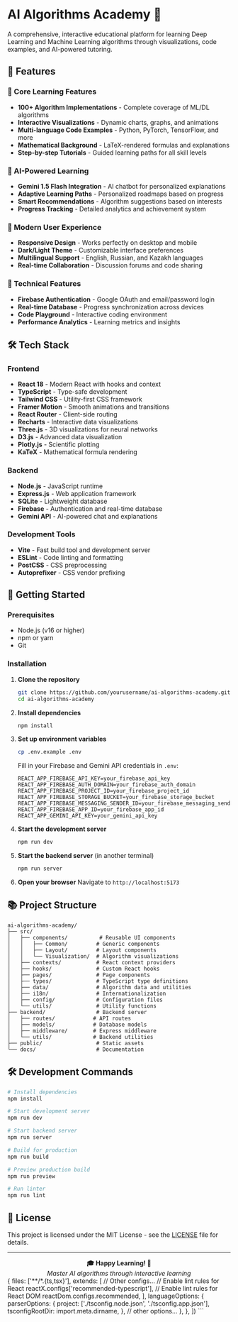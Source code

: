 # AI Algorithms Academy 🚀

A comprehensive, interactive educational platform for learning Deep Learning and Machine Learning algorithms through visualizations, code examples, and AI-powered tutoring.

## 🌟 Features

### 🎯 Core Learning Features
- **100+ Algorithm Implementations** - Complete coverage of ML/DL algorithms
- **Interactive Visualizations** - Dynamic charts, graphs, and animations
- **Multi-language Code Examples** - Python, PyTorch, TensorFlow, and more
- **Mathematical Background** - LaTeX-rendered formulas and explanations
- **Step-by-step Tutorials** - Guided learning paths for all skill levels

### 🤖 AI-Powered Learning
- **Gemini 1.5 Flash Integration** - AI chatbot for personalized explanations
- **Adaptive Learning Paths** - Personalized roadmaps based on progress
- **Smart Recommendations** - Algorithm suggestions based on interests
- **Progress Tracking** - Detailed analytics and achievement system

### 🎨 Modern User Experience
- **Responsive Design** - Works perfectly on desktop and mobile
- **Dark/Light Theme** - Customizable interface preferences
- **Multilingual Support** - English, Russian, and Kazakh languages
- **Real-time Collaboration** - Discussion forums and code sharing

### 🔧 Technical Features
- **Firebase Authentication** - Google OAuth and email/password login
- **Real-time Database** - Progress synchronization across devices
- **Code Playground** - Interactive coding environment
- **Performance Analytics** - Learning metrics and insights

## 🛠️ Tech Stack

### Frontend
- **React 18** - Modern React with hooks and context
- **TypeScript** - Type-safe development
- **Tailwind CSS** - Utility-first CSS framework
- **Framer Motion** - Smooth animations and transitions
- **React Router** - Client-side routing
- **Recharts** - Interactive data visualizations
- **Three.js** - 3D visualizations for neural networks
- **D3.js** - Advanced data visualization
- **Plotly.js** - Scientific plotting
- **KaTeX** - Mathematical formula rendering

### Backend
- **Node.js** - JavaScript runtime
- **Express.js** - Web application framework
- **SQLite** - Lightweight database
- **Firebase** - Authentication and real-time database
- **Gemini API** - AI-powered chat and explanations

### Development Tools
- **Vite** - Fast build tool and development server
- **ESLint** - Code linting and formatting
- **PostCSS** - CSS preprocessing
- **Autoprefixer** - CSS vendor prefixing

## 🚀 Getting Started

### Prerequisites
- Node.js (v16 or higher)
- npm or yarn
- Git

### Installation

1. **Clone the repository**
   ```bash
   git clone https://github.com/yourusername/ai-algorithms-academy.git
   cd ai-algorithms-academy
   ```

2. **Install dependencies**
   ```bash
   npm install
   ```

3. **Set up environment variables**
   ```bash
   cp .env.example .env
   ```
   
   Fill in your Firebase and Gemini API credentials in `.env`:
   ```env
   REACT_APP_FIREBASE_API_KEY=your_firebase_api_key
   REACT_APP_FIREBASE_AUTH_DOMAIN=your_firebase_auth_domain
   REACT_APP_FIREBASE_PROJECT_ID=your_firebase_project_id
   REACT_APP_FIREBASE_STORAGE_BUCKET=your_firebase_storage_bucket
   REACT_APP_FIREBASE_MESSAGING_SENDER_ID=your_firebase_messaging_sender_id
   REACT_APP_FIREBASE_APP_ID=your_firebase_app_id
   REACT_APP_GEMINI_API_KEY=your_gemini_api_key
   ```

4. **Start the development server**
   ```bash
   npm run dev
   ```

5. **Start the backend server** (in another terminal)
   ```bash
   npm run server
   ```

6. **Open your browser**
   Navigate to `http://localhost:5173`

## 📚 Project Structure

```
ai-algorithms-academy/
├── src/
│   ├── components/          # Reusable UI components
│   │   ├── Common/         # Generic components
│   │   ├── Layout/         # Layout components
│   │   └── Visualization/  # Algorithm visualizations
│   ├── contexts/           # React context providers
│   ├── hooks/              # Custom React hooks
│   ├── pages/              # Page components
│   ├── types/              # TypeScript type definitions
│   ├── data/               # Algorithm data and utilities
│   ├── i18n/               # Internationalization
│   ├── config/             # Configuration files
│   └── utils/              # Utility functions
├── backend/                # Backend server
│   ├── routes/            # API routes
│   ├── models/            # Database models
│   ├── middleware/        # Express middleware
│   └── utils/             # Backend utilities
├── public/                 # Static assets
└── docs/                   # Documentation
```

## 🛠️ Development Commands

```bash
# Install dependencies
npm install

# Start development server
npm run dev

# Start backend server
npm run server

# Build for production
npm run build

# Preview production build
npm run preview

# Run linter
npm run lint
```

## 📝 License

This project is licensed under the MIT License - see the [LICENSE](LICENSE) file for details.

---

<div align="center">
  <strong>🎓 Happy Learning! 🚀</strong>
  <br>
  <em>Master AI algorithms through interactive learning</em>
</div>
  {
    files: ['**/*.{ts,tsx}'],
    extends: [
      // Other configs...
      // Enable lint rules for React
      reactX.configs['recommended-typescript'],
      // Enable lint rules for React DOM
      reactDom.configs.recommended,
    ],
    languageOptions: {
      parserOptions: {
        project: ['./tsconfig.node.json', './tsconfig.app.json'],
        tsconfigRootDir: import.meta.dirname,
      },
      // other options...
    },
  },
])
```
